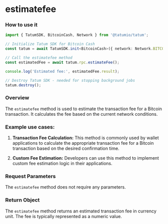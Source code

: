 # estimatefee

### How to use it

```typescript
import { TatumSDK, BitcoinCash, Network } from '@tatumio/tatum';

// Initialize Tatum SDK for Bitcoin Cash
const tatum = await TatumSDK.init<BitcoinCash>({ network: Network.BITCOIN_CASH });

// Call the estimatefee method
const estimatedFee = await tatum.rpc.estimateFee();

console.log('Estimated fee:', estimatedFee.result);

// Destroy Tatum SDK - needed for stopping background jobs
tatum.destroy();
```

### Overview

The `estimatefee` method is used to estimate the transaction fee for a Bitcoin transaction. It calculates the fee based on the current network conditions.

### Example use cases:

1. **Transaction Fee Calculation:** 
   This method is commonly used by wallet applications to calculate the appropriate transaction fee for a Bitcoin transaction based on the desired confirmation time.

2. **Custom Fee Estimation:** 
   Developers can use this method to implement custom fee estimation logic in their applications.

### Request Parameters

The `estimatefee` method does not require any parameters.

### Return Object

The `estimatefee` method returns an estimated transaction fee in currency unit. The fee is typically represented as a numeric value.